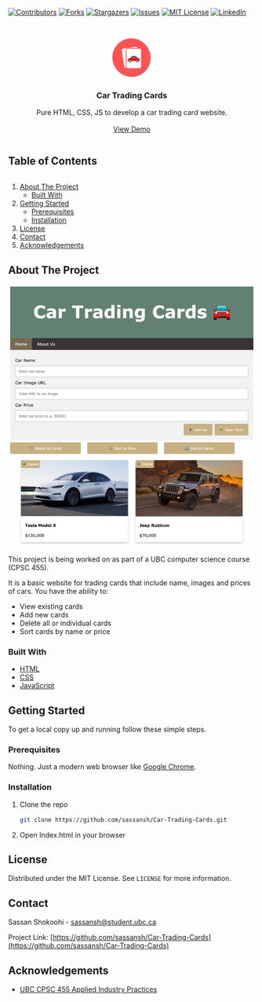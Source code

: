 [![Contributors][contributors-shield]][contributors-url]
[![Forks][forks-shield]][forks-url]
[![Stargazers][stars-shield]][stars-url]
[![Issues][issues-shield]][issues-url]
[![MIT License][license-shield]][license-url]
[![LinkedIn][linkedin-shield]][linkedin-url]



<!-- PROJECT LOGO -->
<br />
<p align="center">
  <a href="https://github.com/sassansh/Car-Trading-Cards">
    <img src="images/logo.png" alt="Logo" width="80" height="80">
  </a>

  <h3 align="center">Car Trading Cards</h3>

  <p align="center">
    Pure HTML, CSS, JS to develop a car trading card website.
    <br />
    <br />
    <a href="https://sassanshokoohi.ca/Car-Trading-Cards/">View Demo</a>
  </p>
</p>



<!-- TABLE OF CONTENTS -->
<h2 style="display: inline-block">Table of Contents</h2>
<ol>
<li>
    <a href="#about-the-project">About The Project</a>
    <ul>
    <li><a href="#built-with">Built With</a></li>
    </ul>
</li>
<li>
    <a href="#getting-started">Getting Started</a>
    <ul>
    <li><a href="#prerequisites">Prerequisites</a></li>
    <li><a href="#installation">Installation</a></li>
    </ul>
</li>
<li><a href="#license">License</a></li>
<li><a href="#contact">Contact</a></li>
<li><a href="#acknowledgements">Acknowledgements</a></li>
</ol>



<!-- ABOUT THE PROJECT -->
## About The Project

![Car Trading Cards Screen Shot][product-screenshot]

This project is being worked on as part of a UBC computer science course (CPSC 455).

It is a basic website for trading cards that include name, images and prices of cars. You have the ability to:

* View existing cards
* Add new cards
* Delete all or individual cards
* Sort cards by name or price


### Built With

* [HTML](https://html.spec.whatwg.org/)
* [CSS](https://www.w3.org/TR/CSS/#css)
* [JavaScript](https://www.javascript.com/)



<!-- GETTING STARTED -->
## Getting Started

To get a local copy up and running follow these simple steps.

### Prerequisites

Nothing. Just a modern web browser like [Google Chrome](https://www.google.com/intl/en_ca/chrome/).

### Installation

1. Clone the repo
   ```sh
   git clone https://github.com/sassansh/Car-Trading-Cards.git
   ```
2. Open Index.html in your browser




<!-- LICENSE -->
## License

Distributed under the MIT License. See `LICENSE` for more information.



<!-- CONTACT -->
## Contact

Sassan Shokoohi - sassansh@student.ubc.ca

Project Link: [https://github.com/sassansh/Car-Trading-Cards](https://github.com/sassansh/Car-Trading-Cards)



<!-- ACKNOWLEDGEMENTS -->
## Acknowledgements

* [UBC CPSC 455 Applied Industry Practices
](https://courses.students.ubc.ca/cs/courseschedule?pname=subjarea&tname=subj-course&dept=CPSC&course=455)






<!-- MARKDOWN LINKS & IMAGES -->
<!-- https://www.markdownguide.org/basic-syntax/#reference-style-links -->
[contributors-shield]: https://img.shields.io/github/contributors/sassansh/Car-Trading-Cards.svg?style=for-the-badge
[contributors-url]: https://github.com/sassansh/Car-Trading-Cards/graphs/contributors
[forks-shield]: https://img.shields.io/github/forks/sassansh/Car-Trading-Cards.svg?style=for-the-badge
[forks-url]: https://github.com/sassansh/Car-Trading-Cards/network/members
[stars-shield]: https://img.shields.io/github/stars/sassansh/Car-Trading-Cards.svg?style=for-the-badge
[stars-url]: https://github.com/sassansh/Car-Trading-Cards/stargazers
[issues-shield]: https://img.shields.io/github/issues/sassansh/Car-Trading-Cards.svg?style=for-the-badge
[issues-url]: https://github.com/sassansh/Car-Trading-Cards/issues
[license-shield]: https://img.shields.io/github/license/sassansh/Car-Trading-Cards.svg?style=for-the-badge
[license-url]: https://github.com/sassansh/Car-Trading-Cards/blob/master/LICENSE.txt
[linkedin-shield]: https://img.shields.io/badge/-LinkedIn-black.svg?style=for-the-badge&logo=linkedin&colorB=555
[linkedin-url]: https://www.linkedin.com/in/sassanshokoohi/
[product-screenshot]: images/screenshot.png